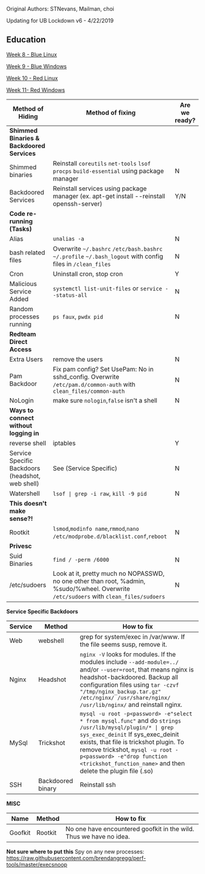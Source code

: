 Original Authors: STNevans, Mailman, choi 

Updating for UB Lockdown v6 - 4/22/2019

## Education 

[Week 8 - Blue Linux](https://docs.google.com/presentation/d/1UNsE8QchRp58e9dTAo7yMA0jDCYOymaIzrozuwG1HnU/edit#slide=id.g5268fc6fc7_3_0)

[Week 9 - Blue Windows](https://docs.google.com/presentation/d/1LgvtRh5rr1aWNXIIXtWbfsxiRT_X-4VjlzJR4Hjjqxc/edit#slide=id.g5475c5b054_1_0)

[Week 10 - Red Linux](https://docs.google.com/presentation/d/1btiu5W3Pas5blIGWEyvWtd1IK1nC2mdfkXqsdapO47w/edit#slide=id.g4528d5dd14_0_0)

[Week 11- Red Windows](https://docs.google.com/presentation/d/1yoQN8HrrloVjn1-G34Sn_XiK2AimB_TPJWGtZhnSwcQ/edit#slide=id.g55ea4928d1_0_16)

| Method of Hiding | Method of fixing | Are we ready?  |
|----------|------------------------|---|
| **Shimmed Binaries & Backdoored Services** | | | 
| Shimmed binaries | Reinstall `coreutils` `net-tools` `lsof` `procps` `build-essential` using package manager | N | 
| Backdoored Services | Reinstall services using package manager (ex. apt-get install --reinstall openssh-server) | Y/N | 
| **Code re-running (Tasks)** | | |
| Alias | `unalias -a` | N | 
| bash related files       | Overwrite `~/.bashrc` `/etc/bash.bashrc` `~/.profile` `~/.bash_logout` with config files in `/clean_files` |  N |
| Cron | Uninstall cron, stop cron  | Y |
| Malicious Service Added | `systemctl list-unit-files` or `service --status-all`  | N  |
| Random processes running | `ps faux`, `pwdx pid` | N |
| **Redteam Direct Access** | | |
| Extra Users | remove the users  | N  |
| Pam Backdoor | Fix pam config? Set UsePam: No in sshd_config. Overwrite `/etc/pam.d/common-auth` with `clean_files/common-auth`  | N  |
| NoLogin | make sure `nologin`,`false` isn't a shell| N |
| **Ways to connect without logging in** | | |
| reverse shell | iptables | Y  |
| Service Specific Backdoors (headshot, web shell) | See (Service Specific)  | N |
| Watershell | `lsof \| grep -i raw`, `kill -9 pid` | N |
| **This doesn't make sense?!**| | | 
| Rootkit | `lsmod`,`modinfo name`,`rmmod`,`nano /etc/modprobe.d/blacklist.conf`,`reboot`  | N |
| **Privesc** | | |
| Suid Binaries | `find / -perm /6000` | N |
| /etc/sudoers | Look at it, pretty much no NOPASSWD, no one other than root, %admin, %sudo/%wheel. Overwrite `/etc/sudoers` with `clean_files/sudoers`  | N | 



**Service Specific Backdoors**

| Service | Method | How to fix  |
|----------|------------------------|---------------|
| Web | webshell | grep for system/exec in /var/www. If the file seems susp, remove it. |
| Nginx | Headshot | `nginx -V` looks for modules. If the modules include `--add-module=../` and/or `--user=root`, that means nginx is headshot-backdoored. Backup all configuration files using `tar -czvf "/tmp/nginx_backup.tar.gz" /etc/nginx/ /usr/share/nginx/ /usr/lib/nginx/` and reinstall nginx. |
| MySql | Trickshot | `mysql -u root -p<password> -e"select * from mysql.func"` and do `strings /usr/lib/mysql/plugin/* \| grep sys_exec_deinit` If sys_exec_deinit exists, that file is trickshot plugin. To remove trickshot, `mysql -u root -p<password> -e"drop function <trickshot_function_name>` and then delete the plugin file (<trickshot>.so) | 
| SSH | Backdoored binary | Reinstall ssh |

**MISC**

| Name | Method | How to fix |
|----------|------------------------|---------------|
| Goofkit | Rootkit | No one have encountered goofkit in the wild. Thus we have no idea. | 


**Not sure where to put this**
Spy on any new processes:
https://raw.githubusercontent.com/brendangregg/perf-tools/master/execsnoop

